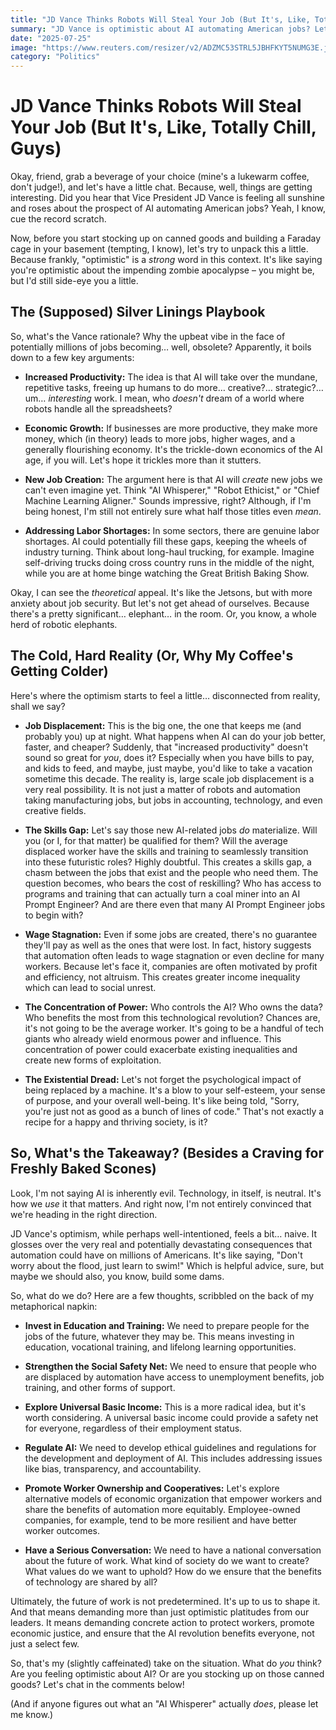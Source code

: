 ```yaml
---
title: "JD Vance Thinks Robots Will Steal Your Job (But It's, Like, Totally Chill, Guys)"
summary: "JD Vance is optimistic about AI automating American jobs? Let's unpack that, shall we? We'll dive into the potential upsides, the undeniable downsides, and why maybe, just maybe, we shouldn't all rush out to buy robot insurance just yet."
date: "2025-07-25"
image: "https://www.reuters.com/resizer/v2/ADZMC53STRL5JBHFKYT5NUMG3E.jpg?auth=1701d248790aaef140cea792701032d0a3382146910828c6c02975e991d3d867&width=3038&quality=80"
category: "Politics"
---
```


# JD Vance Thinks Robots Will Steal Your Job (But It's, Like, Totally Chill, Guys)

Okay, friend, grab a beverage of your choice (mine's a lukewarm coffee, don't judge!), and let's have a little chat. Because, well, things are getting interesting. Did you hear that Vice President JD Vance is feeling all sunshine and roses about the prospect of AI automating American jobs? Yeah, I know, cue the record scratch.

Now, before you start stocking up on canned goods and building a Faraday cage in your basement (tempting, I know), let's try to unpack this a little. Because frankly, "optimistic" is a _strong_ word in this context. It's like saying you're optimistic about the impending zombie apocalypse – you might be, but I'd still side-eye you a little.

## The (Supposed) Silver Linings Playbook

So, what's the Vance rationale? Why the upbeat vibe in the face of potentially millions of jobs becoming… well, obsolete? Apparently, it boils down to a few key arguments:

- **Increased Productivity:** The idea is that AI will take over the mundane, repetitive tasks, freeing up humans to do more… creative?… strategic?… um… _interesting_ work. I mean, who _doesn't_ dream of a world where robots handle all the spreadsheets?

- **Economic Growth:** If businesses are more productive, they make more money, which (in theory) leads to more jobs, higher wages, and a generally flourishing economy. It's the trickle-down economics of the AI age, if you will. Let's hope it trickles more than it stutters.

- **New Job Creation:** The argument here is that AI will _create_ new jobs we can't even imagine yet. Think "AI Whisperer," "Robot Ethicist," or "Chief Machine Learning Aligner." Sounds impressive, right? Although, if I'm being honest, I'm still not entirely sure what half those titles even _mean_.

- **Addressing Labor Shortages:** In some sectors, there are genuine labor shortages. AI could potentially fill these gaps, keeping the wheels of industry turning. Think about long-haul trucking, for example. Imagine self-driving trucks doing cross country runs in the middle of the night, while you are at home binge watching the Great British Baking Show.

Okay, I can see the _theoretical_ appeal. It's like the Jetsons, but with more anxiety about job security. But let's not get ahead of ourselves. Because there's a pretty significant… elephant… in the room. Or, you know, a whole herd of robotic elephants.

## The Cold, Hard Reality (Or, Why My Coffee's Getting Colder)

Here's where the optimism starts to feel a little… disconnected from reality, shall we say?

- **Job Displacement:** This is the big one, the one that keeps me (and probably you) up at night. What happens when AI can do your job better, faster, and cheaper? Suddenly, that "increased productivity" doesn't sound so great for _you_, does it? Especially when you have bills to pay, and kids to feed, and maybe, just maybe, you'd like to take a vacation sometime this decade. The reality is, large scale job displacement is a very real possibility. It is not just a matter of robots and automation taking manufacturing jobs, but jobs in accounting, technology, and even creative fields.

- **The Skills Gap:** Let's say those new AI-related jobs _do_ materialize. Will you (or I, for that matter) be qualified for them? Will the average displaced worker have the skills and training to seamlessly transition into these futuristic roles? Highly doubtful. This creates a skills gap, a chasm between the jobs that exist and the people who need them. The question becomes, who bears the cost of reskilling? Who has access to programs and training that can actually turn a coal miner into an AI Prompt Engineer? And are there even that many AI Prompt Engineer jobs to begin with?

- **Wage Stagnation:** Even if some jobs are created, there's no guarantee they'll pay as well as the ones that were lost. In fact, history suggests that automation often leads to wage stagnation or even decline for many workers. Because let's face it, companies are often motivated by profit and efficiency, not altruism. This creates greater income inequality which can lead to social unrest.

- **The Concentration of Power:** Who controls the AI? Who owns the data? Who benefits the most from this technological revolution? Chances are, it's not going to be the average worker. It's going to be a handful of tech giants who already wield enormous power and influence. This concentration of power could exacerbate existing inequalities and create new forms of exploitation.

- **The Existential Dread:** Let's not forget the psychological impact of being replaced by a machine. It's a blow to your self-esteem, your sense of purpose, and your overall well-being. It's like being told, "Sorry, you're just not as good as a bunch of lines of code." That's not exactly a recipe for a happy and thriving society, is it?

## So, What's the Takeaway? (Besides a Craving for Freshly Baked Scones)

Look, I'm not saying AI is inherently evil. Technology, in itself, is neutral. It's how we _use_ it that matters. And right now, I'm not entirely convinced that we're heading in the right direction.

JD Vance's optimism, while perhaps well-intentioned, feels a bit… naive. It glosses over the very real and potentially devastating consequences that automation could have on millions of Americans. It's like saying, "Don't worry about the flood, just learn to swim!" Which is helpful advice, sure, but maybe we should also, you know, build some dams.

So, what do we do? Here are a few thoughts, scribbled on the back of my metaphorical napkin:

- **Invest in Education and Training:** We need to prepare people for the jobs of the future, whatever they may be. This means investing in education, vocational training, and lifelong learning opportunities.

- **Strengthen the Social Safety Net:** We need to ensure that people who are displaced by automation have access to unemployment benefits, job training, and other forms of support.

- **Explore Universal Basic Income:** This is a more radical idea, but it's worth considering. A universal basic income could provide a safety net for everyone, regardless of their employment status.

- **Regulate AI:** We need to develop ethical guidelines and regulations for the development and deployment of AI. This includes addressing issues like bias, transparency, and accountability.

- **Promote Worker Ownership and Cooperatives:** Let's explore alternative models of economic organization that empower workers and share the benefits of automation more equitably. Employee-owned companies, for example, tend to be more resilient and have better worker outcomes.

- **Have a Serious Conversation:** We need to have a national conversation about the future of work. What kind of society do we want to create? What values do we want to uphold? How do we ensure that the benefits of technology are shared by all?

Ultimately, the future of work is not predetermined. It's up to us to shape it. And that means demanding more than just optimistic platitudes from our leaders. It means demanding concrete action to protect workers, promote economic justice, and ensure that the AI revolution benefits everyone, not just a select few.

So, that's my (slightly caffeinated) take on the situation. What do _you_ think? Are you feeling optimistic about AI? Or are you stocking up on those canned goods? Let's chat in the comments below!

(And if anyone figures out what an "AI Whisperer" actually _does_, please let me know.)
